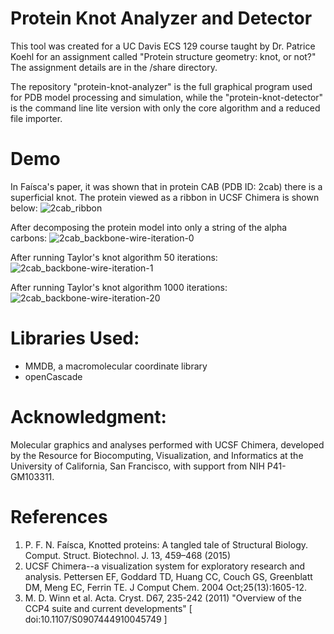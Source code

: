 # Protein Knot Analyzer and Detector
This tool was created for a UC Davis ECS 129 course taught by Dr. Patrice Koehl for an assignment called "Protein structure geometry: knot, or not?" The assignment details are in the /share directory. 

The repository "protein-knot-analyzer" is the full graphical program used for PDB model processing and simulation, while the "protein-knot-detector" is the command line lite version with only the core algorithm and a reduced file importer.

# Demo
In Faísca's paper, it was shown that in protein CAB (PDB ID: 2cab) there is a superficial knot. The protein viewed as a ribbon in UCSF Chimera is shown below:
![2cab_ribbon](https://github.com/bradosia/protein-knot-analyzer/blob/master/share/report/2cab_ribbon.jpg?raw=true)

After decomposing the protein model into only a string of the alpha carbons:
![2cab_backbone-wire-iteration-0](https://github.com/bradosia/protein-knot-analyzer/blob/master/share/report/2cab_backbone-wire-iteration-0.jpg?raw=true)

After running Taylor's knot algorithm 50 iterations:
![2cab_backbone-wire-iteration-1](https://github.com/bradosia/protein-knot-analyzer/blob/master/share/report/2cab_backbone-wire-iteration-1.jpg?raw=true)

After running Taylor's knot algorithm 1000 iterations:
![2cab_backbone-wire-iteration-20](https://github.com/bradosia/protein-knot-analyzer/blob/master/share/report/2cab_backbone-wire-iteration-20.jpg?raw=true)

# Libraries Used:
* MMDB, a macromolecular coordinate library
* openCascade

# Acknowledgment:
Molecular graphics and analyses performed with UCSF Chimera, developed by the Resource for Biocomputing, Visualization, and Informatics at the University of California, San Francisco, with support from NIH P41-GM103311.

# References
1. P. F. N. Faísca, Knotted proteins: A tangled tale of Structural Biology.
Comput. Struct. Biotechnol. J. 13, 459–468 (2015)
2. UCSF Chimera--a visualization system for exploratory research and analysis. Pettersen EF, Goddard TD, Huang CC, Couch GS, Greenblatt DM, Meng EC, Ferrin TE. J Comput Chem. 2004 Oct;25(13):1605-12.
3. M. D. Winn et al. Acta. Cryst. D67, 235-242 (2011)
"Overview of the CCP4 suite and current developments"
[ doi:10.1107/S0907444910045749 ]
